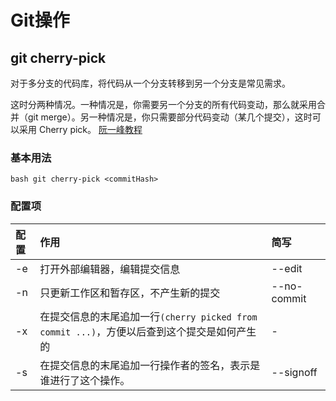 # Git操作
## git cherry-pick
对于多分支的代码库，将代码从一个分支转移到另一个分支是常见需求。

这时分两种情况。一种情况是，你需要另一个分支的所有代码变动，那么就采用合并（git merge）。另一种情况是，你只需要部分代码变动（某几个提交），这时可以采用 Cherry pick。
[阮一峰教程](http://www.ruanyifeng.com/blog/2020/04/git-cherry-pick.html)

### 基本用法
```bash git cherry-pick <commitHash>```

### 配置项
|配置|作用|简写|
|:--|:--|:--|
|-e|打开外部编辑器，编辑提交信息|--edit|
|-n|只更新工作区和暂存区，不产生新的提交|--no-commit|
|-x|在提交信息的末尾追加一行``(cherry picked from commit ...)``，方便以后查到这个提交是如何产生的|-|
|-s|在提交信息的末尾追加一行操作者的签名，表示是谁进行了这个操作。|--signoff|

